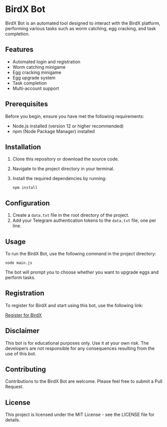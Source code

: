# BirdX Bot

BirdX Bot is an automated tool designed to interact with the BirdX platform, performing various tasks such as worm catching, egg cracking, and task completion.

## Features

- Automated login and registration
- Worm catching minigame
- Egg cracking minigame
- Egg upgrade system
- Task completion
- Multi-account support

## Prerequisites

Before you begin, ensure you have met the following requirements:

- Node.js installed (version 12 or higher recommended)
- npm (Node Package Manager) installed

## Installation

1. Clone this repository or download the source code.
2. Navigate to the project directory in your terminal.
3. Install the required dependencies by running:

   ```
   npm install
   ```

## Configuration

1. Create a `data.txt` file in the root directory of the project.
2. Add your Telegram authentication tokens to the `data.txt` file, one per line.

## Usage

To run the BirdX Bot, use the following command in the project directory:

```
node main.js
```

The bot will prompt you to choose whether you want to upgrade eggs and perform tasks.

## Registration

To register for BirdX and start using this bot, use the following link:

[Register for BirdX](https://t.me/birdx2_bot/birdx?startapp=6944804952)

## Disclaimer

This bot is for educational purposes only. Use it at your own risk. The developers are not responsible for any consequences resulting from the use of this bot.

## Contributing

Contributions to the BirdX Bot are welcome. Please feel free to submit a Pull Request.

## License

This project is licensed under the MIT License - see the LICENSE file for details.

